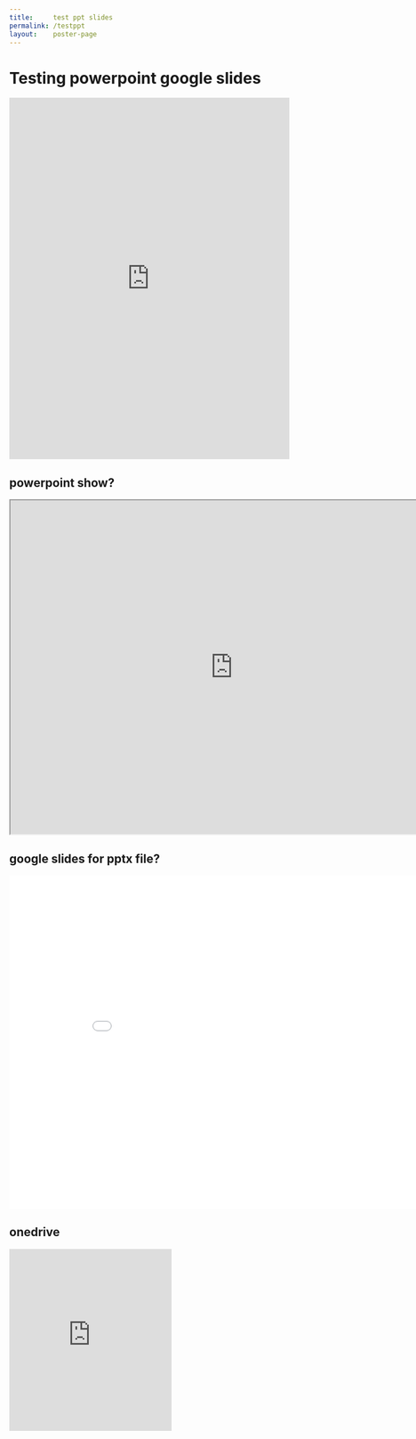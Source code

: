 ```yaml
---
title:     test ppt slides
permalink: /testppt
layout:    poster-page
---
```


# Testing powerpoint google slides

<iframe src="https://docs.google.com/presentation/d/e/2PACX-1vT4vs631B1Dpp_vf8L-Yi5Y87ecKjfT9VsLEY6Pga2wpy-6tNnoxA_M2AgrkP4rrTe8-jNFdm_tdC-y/embed?start=false&loop=false&delayms=60000" frameborder="0" width="100%" height="650" allowfullscreen="true" mozallowfullscreen="true" webkitallowfullscreen="true"></iframe>


## powerpoint show?
<iframe src="https://bytemal.github.io/bytemal-2020/submissions/files/Test.ppsx" width="800px" height="600px"></iframe>

## google slides for pptx file?

<iframe src="//docs.google.com/gview?url=https://bytemal.github.io/bytemal-2020/submissions/files/Test.pptx&embedded=true" style="width:900px; height:600px;" frameborder="0"></iframe>

## onedrive

<iframe src="https://onedrive.live.com/embed?resid=A2151E2FC790ECA0%214410&amp;authkey=%21APQ7xBEQam55Q7c&amp;em=2&amp;wdAr=1.4439834024896265&amp;Embed=1" width="292px" height="327px" frameborder="0">This is an embedded <a target="_blank" href="https://office.com">Microsoft Office</a> presentation, powered by <a target="_blank" href="https://office.com/webapps">Office</a>.</iframe>
